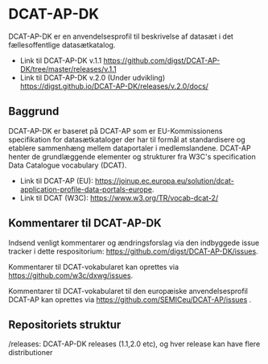 # DCAT-AP-DK
DCAT-AP-DK er en anvendelsesprofil til beskrivelse af datasæt i det fællesoffentlige datasætkatalog.

* Link til DCAT-AP-DK v.1.1 https://github.com/digst/DCAT-AP-DK/tree/master/releases/v.1.1
* Link til DCAT-AP-DK v.2.0 (Under udvikling) https://digst.github.io/DCAT-AP-DK/releases/v.2.0/docs/

## Baggrund
DCAT-AP-DK er baseret på DCAT-AP som er EU-Kommissionens specifikation for datasætkataloger der har til formål at standardisere og etablere sammenhæng mellem dataportaler i medlemslandene. DCAT-AP henter de grundlæggende elementer og strukturer fra W3C's specification Data Catalogue vocabulary (DCAT).

* Link til DCAT-AP (EU): https://joinup.ec.europa.eu/solution/dcat-application-profile-data-portals-europe. 
* Link til DCAT (W3C): https://www.w3.org/TR/vocab-dcat-2/ 

## Kommentarer til DCAT-AP-DK
Indsend venligt kommentarer og ændringsforslag via den indbyggede  issue tracker i dette respositorium: https://github.com/digst/DCAT-AP-DK/issues. 

Kommentarer til  DCAT-vokabularet kan oprettes via https://github.com/w3c/dxwg/issues.

Kommentarer til  DCAT-vokabularet til den europæiske anvendelsesprofil DCAT-AP kan oprettes via https://github.com/SEMICeu/DCAT-AP/issues .

## Repositoriets struktur
/releases: DCAT-AP-DK releases (1.1,2.0 etc), og hver release kan have flere distributioner

